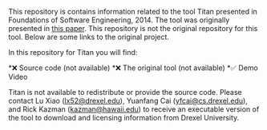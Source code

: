 This repository is contains information related to the tool Titan presented in Foundations of Software Engineering, 2014.
The tool was originally presented in [this paper](http://dl.acm.org/citation.cfm?id=2661677).
This repository is not the original repository for this tool. Below are some links to the original project.

In this repository for Titan you will find:

*:x: Source code (not available)
*:x: The original tool (not available)
*:white_check_mark: Demo Video

Titan is not available to redistribute or provide the source code. Please contact Lu Xiao (lx52@drexel.edu), Yuanfang Cai  (yfcai@cs.drexel.edu), and Rick Kazman (kazman@hawaii.edu) to receive an executable version of the tool to download and licensing information from Drexel University.
